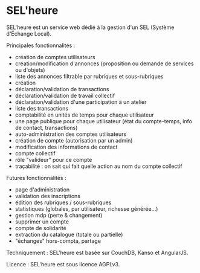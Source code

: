 SEL'heure
========

SEL'heure est un service web dédié à la gestion d'un SEL (Système d'Échange Local).

Principales fonctionnalités :
- création de comptes utilisateurs
- création/modification d'annonces (proposition ou demande de services ou d'objets)
- liste des annonces filtrable par rubriques et sous-rubriques
- création
- déclaration/validation de transactions
- déclaration/validation de travail collectif
- déclaration/validation d'une participation à un atelier
- liste des transactions
- comptabilité en unités de temps pour chaque utilisateur
- une page publique pour chaque utilisateur (état du compte-temps, info de contact, transactions)
- auto-administration des comptes utilisateurs
 - création de compte (autorisation par un admin)
 - modification des informations de contact
- compte collectif
 - rôle "valideur" pour ce compte
 - traçabilité : on sait qui fait quelle action au nom du compte collectif

Futures fonctionnalités :
- page d'administration
 - validation des inscriptions
 - édition des rubriques / sous-rubriques
- statistiques (globales, par utilisateur, richesse générée...)
- gestion mdp (perte & changement)
- supprimer un compte
- compte de solidarité
- extraction du catalogue (totale ou partielle)
- "échanges" hors-compta, partage


Techniquement :
SEL'heure est basée sur CouchDB, Kanso et AngularJS.

Licence :
SEL'heure est sous licence AGPLv3.
